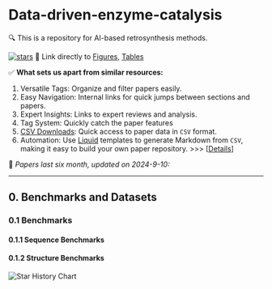 # Data-driven-enzyme-catalysis

🔍 This is a repository for AI-based retrosynthesis methods.

[![stars](https://shields.io/github/stars/Tiantao2000/Data-driven-enzyme-catalysis?style=social)](https://github.com/Tiantao2000/Data-driven-enzyme-catalysis)    🔗 Link directly to <a href="#Figures">Figures</a>, <a href="#Tables">Tables</a>

✅ __What sets us apart from similar resources:__

1. Versatile Tags: Organize and filter papers easily.
2. Easy Navigation: Internal links for quick jumps between sections and papers.
3. Expert Insights: Links to expert reviews and analysis.
4. Tag System: Quickly catch the paper features
5. [CSV Downloads](data/paper.csv): Quick access to paper data in `CSV` format.
6. Automation: Use [Liquid](https://liquid.readthedocs.io/en/latest/) templates to generate Markdown from `CSV`, making it easy to build your own paper repository. >>> [[Details](CONTRIBUTING.md)]

📅 _Papers last six month, updated on 2024-9-10:_

---

## 0. Benchmarks and Datasets

### 0.1 Benchmarks

#### 0.1.1 Sequence Benchmarks

#### 0.1.2 Structure Benchmarks



<picture>
  <source
    media="(prefers-color-scheme: dark)"
    srcset="
      https://api.star-history.com/svg?repos=tiantao2000/Data-driven-enzyme-catalysis&type=Date&theme=dark
    "
  />
  <source
    media="(prefers-color-scheme: heavy)"
    srcset="
      https://api.star-history.com/svg?repos=tiantao2000/Data-driven-enzyme-catalysis&type=Date
    "
  />
  <img
    alt="Star History Chart"
    src="https://api.star-history.com/svg?repos=tiantao2000/Data-driven-enzyme-catalysis&type=Date" 
  />
</picture>
